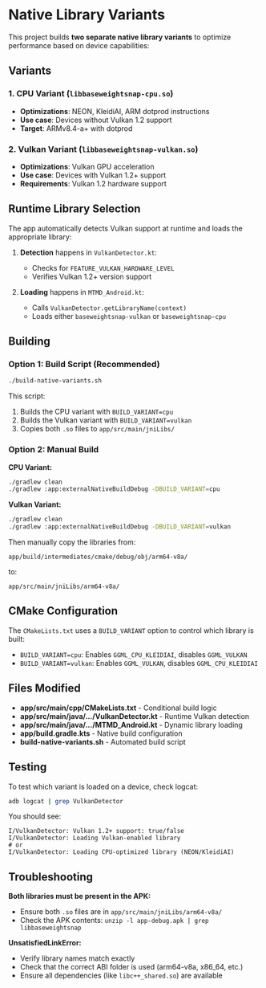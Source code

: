 # Native Library Variants

This project builds **two separate native library variants** to optimize performance based on device capabilities:

## Variants

### 1. CPU Variant (`libbaseweightsnap-cpu.so`)
- **Optimizations**: NEON, KleidiAI, ARM dotprod instructions
- **Use case**: Devices without Vulkan 1.2 support
- **Target**: ARMv8.4-a+ with dotprod

### 2. Vulkan Variant (`libbaseweightsnap-vulkan.so`)
- **Optimizations**: Vulkan GPU acceleration
- **Use case**: Devices with Vulkan 1.2+ support
- **Requirements**: Vulkan 1.2 hardware support

## Runtime Library Selection

The app automatically detects Vulkan support at runtime and loads the appropriate library:

1. **Detection** happens in `VulkanDetector.kt`:
   - Checks for `FEATURE_VULKAN_HARDWARE_LEVEL`
   - Verifies Vulkan 1.2+ version support

2. **Loading** happens in `MTMD_Android.kt`:
   - Calls `VulkanDetector.getLibraryName(context)`
   - Loads either `baseweightsnap-vulkan` or `baseweightsnap-cpu`

## Building

### Option 1: Build Script (Recommended)
```bash
./build-native-variants.sh
```

This script:
1. Builds the CPU variant with `BUILD_VARIANT=cpu`
2. Builds the Vulkan variant with `BUILD_VARIANT=vulkan`
3. Copies both `.so` files to `app/src/main/jniLibs/`

### Option 2: Manual Build

**CPU Variant:**
```bash
./gradlew clean
./gradlew :app:externalNativeBuildDebug -DBUILD_VARIANT=cpu
```

**Vulkan Variant:**
```bash
./gradlew clean
./gradlew :app:externalNativeBuildDebug -DBUILD_VARIANT=vulkan
```

Then manually copy the libraries from:
```
app/build/intermediates/cmake/debug/obj/arm64-v8a/
```
to:
```
app/src/main/jniLibs/arm64-v8a/
```

## CMake Configuration

The `CMakeLists.txt` uses a `BUILD_VARIANT` option to control which library is built:

- `BUILD_VARIANT=cpu`: Enables `GGML_CPU_KLEIDIAI`, disables `GGML_VULKAN`
- `BUILD_VARIANT=vulkan`: Enables `GGML_VULKAN`, disables `GGML_CPU_KLEIDIAI`

## Files Modified

- **app/src/main/cpp/CMakeLists.txt** - Conditional build logic
- **app/src/main/java/.../VulkanDetector.kt** - Runtime Vulkan detection
- **app/src/main/java/.../MTMD_Android.kt** - Dynamic library loading
- **app/build.gradle.kts** - Native build configuration
- **build-native-variants.sh** - Automated build script

## Testing

To test which variant is loaded on a device, check logcat:

```bash
adb logcat | grep VulkanDetector
```

You should see:
```
I/VulkanDetector: Vulkan 1.2+ support: true/false
I/VulkanDetector: Loading Vulkan-enabled library
# or
I/VulkanDetector: Loading CPU-optimized library (NEON/KleidiAI)
```

## Troubleshooting

**Both libraries must be present in the APK:**
- Ensure both `.so` files are in `app/src/main/jniLibs/arm64-v8a/`
- Check the APK contents: `unzip -l app-debug.apk | grep libbaseweightsnap`

**UnsatisfiedLinkError:**
- Verify library names match exactly
- Check that the correct ABI folder is used (arm64-v8a, x86_64, etc.)
- Ensure all dependencies (like `libc++_shared.so`) are available
